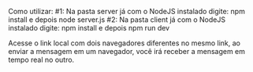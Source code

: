 Como utilizar:
#1: Na pasta server já com o NodeJS instalado digite: npm install e depois node server.js
#2: Na pasta client já com o NodeJS instalado digite: npm install e depois npm run dev

Acesse o link local com dois navegadores diferentes no mesmo link, ao enviar a mensagem em um navegador, você irá receber a mensagem em tempo real no outro.
